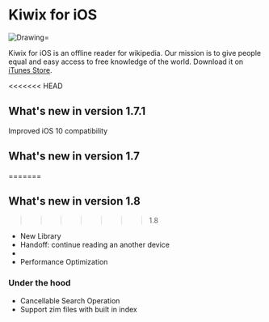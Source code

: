 # Kiwix for iOS  
<img src="https://img.shields.io/badge/Swift-2.3-orange.svg" alt="Drawing="/>

Kiwix for iOS is an offline reader for wikipedia. Our mission is to give people equal and easy access to free knowledge of the world. Download it on [iTunes Store](https://itunes.apple.com/us/app/kiwix/id997079563).

<<<<<<< HEAD
## What's new in version 1.7.1
Improved iOS 10 compatibility

## What's new in version 1.7
=======
## What's new in version 1.8
>>>>>>> 1.8

- New Library
- Handoff: continue reading an another device
- 
- Performance Optimization

### Under the hood

- Cancellable Search Operation
- Support zim files with built in index